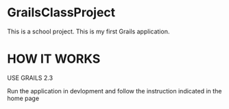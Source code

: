 GrailsClassProject
==================

This is a school project. This is my first Grails application.

HOW IT WORKS
============
USE GRAILS 2.3

Run the application in devlopment and follow the instruction indicated in the home page
